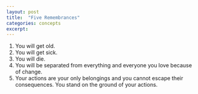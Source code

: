 ```yaml
---
layout: post
title:  "Five Remembrances"
categories: concepts
excerpt: 
---
```


1. You will get old.
2. You will get sick.
3. You will die.
4. You will be separated from everything and everyone you love because of change.
5. Your actions are your only belongings and you cannot escape their consequences. You stand on the ground of your actions.
